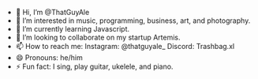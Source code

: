 - 👋 Hi, I’m @ThatGuyAle
- 👀 I’m interested in music, programming, business, art, and photography.
- 🌱 I’m currently learning Javascript.
- 💞️ I’m looking to collaborate on my startup Artemis.
- 📫 How to reach me: Instagram: @thatguyale_ Discord: Trashbag.xl 
- 😄 Pronouns: he/him
- ⚡ Fun fact: I sing, play guitar, ukelele, and piano.

<!---
ThatGuyAle/ThatGuyAle is a ✨ special ✨ repository because its `README.md` (this file) appears on your GitHub profile.
You can click the Preview link to take a look at your changes.
--->
